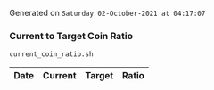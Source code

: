 Generated on `Saturday 02-October-2021 at 04:17:07`

### Current to Target Coin Ratio
`current_coin_ratio.sh`

Date|Current|Target|Ratio
---|---|---|---
